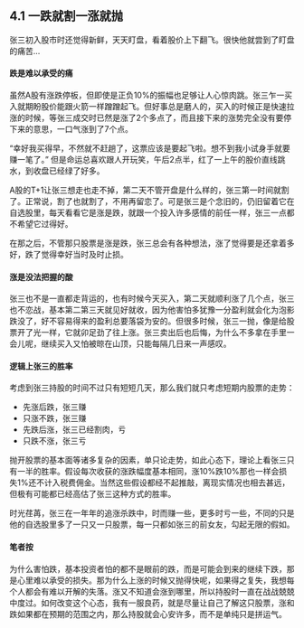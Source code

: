## 4.1 一跌就割一涨就抛
张三初入股市时还觉得新鲜，天天盯盘，看着股价上下翻飞。很快他就尝到了盯盘的痛苦...

#### 跌是难以承受的痛
虽然A股有涨跌停板，但即使是正负10%的振幅也足够让人心惊肉跳。张三乍一买入就期盼股价能跟火箭一样蹭蹭起飞。但好事总是磨人的，买入的时候正是快速拉涨的时候，等张三成交时已然是涨了2个多点了，而且接下来的涨势完全没有要停下来的意思，一口气涨到了7个点。

“幸好我买得早，不然就不赶趟了，这票应该是要起飞啦。想不到我小试身手就要赚一笔了。” 但是命运总喜欢跟人开玩笑，午后2点半，红了一上午的股价直线跳水，到收盘已经绿了好多。

A股的T+1让张三想走也走不掉，第二天不管开盘是什么样的，张三第一时间就割了。正常说，割了也就割了，不用再留恋了。可是张三是个念旧的，仍旧留着它在自选股里，每天看看它是涨是跌，就跟一个投入许多感情的前任一样，张三一点都不希望它过得好。

在那之后，不管那只股票是涨是跌，张三总会有各种想法，涨了觉得要是还拿着多好，跌了觉得幸好当时及时止损。

#### 涨是没法把握的酸
张三也不是一直都走背运的，也有时候今天买入，第二天就顺利涨了几个点，张三也不恋战，基本第二第三天就见好就收，因为他害怕多犹豫一分盈利就会化为泡影跌没了，好不容易得来的盈利总要落袋为安的。但很多时候，张三一抛，像是给股票开了光一样，它就卯足劲了往上涨。张三卖出后也后悔，为什么不多拿在手里一会儿呢，继续买入又怕被晾在山顶，只能每隔几日来一声感叹。

#### 逻辑上张三的胜率
考虑到张三持股的时间不过只有短短几天，那么我们就只考虑短期内股票的走势：

* 先涨后跌，张三赚
* 只涨不跌，张三赚
* 先跌后涨，张三已经割肉，亏
* 只跌不涨，张三亏

抛开股票的基本面等诸多复杂的因素，单只论走势，如此心态下，理论上看张三只有一半的胜率。假设每次收获的涨跌幅度基本相同，涨10%跌10%那也一样会损失1%还不计入税费佣金。当然这些假设都经不起推敲，离现实情况也相去甚远，但极有可能都已经高估了张三这种方式的胜率。

时光荏苒，张三在一年年的追涨杀跌中，时而赚一些，更多时亏一些，不同的只是他的自选股里多了一只又一只股票，每一只都如张三的前女友，勾起无限的假如。

#### 笔者按
为什么害怕跌，基本投资者怕的都不是眼前的跌，而是可能会到来的继续下跌，那是心里难以承受的损失。那为什么上涨的时候又抛得快呢，如果得之复失，我想每个人都会有难以开解的失落。涨又不知道会涨到哪里，所以持股时一直在战战兢兢中度过。如何改变这个心态，我有一服良药，就是尽量让自己了解这只股票，涨和跌如果都在预期的范围之内，那么持股就会心安许多，而不是单纯只是拼运气。

